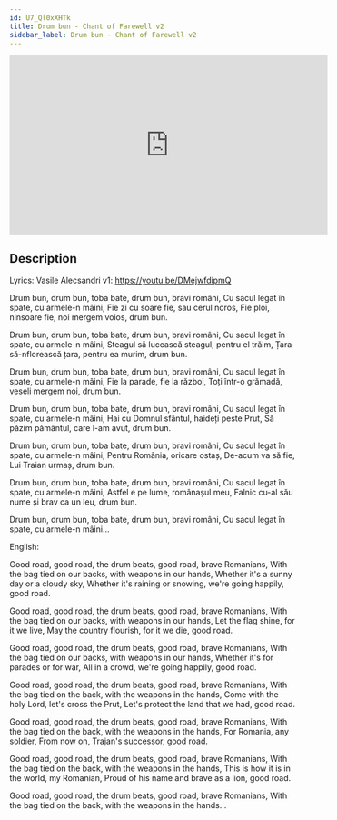 ```yaml
---
id: U7_Ql0xXHTk
title: Drum bun - Chant of Farewell v2
sidebar_label: Drum bun - Chant of Farewell v2
---
```


<iframe
  width="560"
  height="315"
  src="https://www.youtube.com/embed/U7_Ql0xXHTk"
  title="YouTube video player"
  frameborder="0"
  allow="accelerometer; autoplay; clipboard-write; encrypted-media; gyroscope; picture-in-picture; web-share"
  referrerpolicy="strict-origin-when-cross-origin"
  allowfullscreen
></iframe>

## Description

Lyrics: Vasile Alecsandri
v1: https://youtu.be/DMejwfdipmQ

Drum bun, drum bun, toba bate, drum bun, bravi români, 
Cu sacul legat în spate, cu armele-n mâini,
Fie zi cu soare fie, sau cerul noros,
Fie ploi, ninsoare fie, noi mergem voios, drum bun.

Drum bun, drum bun, toba bate, drum bun, bravi români, 
Cu sacul legat în spate, cu armele-n mâini, 
Steagul să lucească steagul, pentru el trăim,
Țara să-nflorească țara, pentru ea murim, drum bun.

Drum bun, drum bun, toba bate, drum bun, bravi români,
Cu sacul legat în spate, cu armele-n mâini,
Fie la parade, fie la război,
Toți într-o grămadă, veseli mergem noi, drum bun.

Drum bun, drum bun, toba bate, drum bun, bravi români,
Cu sacul legat în spate, cu armele-n mâini, 
Hai cu Domnul sfântul, haideți peste Prut,
Să păzim pământul, care l-am avut, drum bun.

Drum bun, drum bun, toba bate, drum bun, bravi români, 
Cu sacul legat în spate, cu armele-n mâini, 
Pentru România, oricare ostaș,
De-acum va să fie, Lui Traian urmaș, drum bun.

Drum bun, drum bun, toba bate, drum bun, bravi români,
Cu sacul legat în spate, cu armele-n mâini, 
Astfel e pe lume, românașul meu,
Falnic cu-al său nume și brav ca un leu, drum bun.

Drum bun, drum bun, toba bate, drum bun, bravi români,
Cu sacul legat în spate, cu armele-n mâini...

English:

Good road, good road, the drum beats, good road, brave Romanians, 
With the bag tied on our backs, with weapons in our hands,
Whether it's a sunny day or a cloudy sky,
Whether it's raining or snowing, we're going happily, good road.

Good road, good road, the drum beats, good road, brave Romanians,
With the bag tied on our backs, with weapons in our hands,
Let the flag shine, for it we live,
May the country flourish, for it we die, good road.

Good road, good road, the drum beats, good road, brave Romanians, 
With the bag tied on our backs, with weapons in our hands, 
Whether it's for parades or for war,
All in a crowd, we're going happily, good road.

Good road, good road, the drum beats, good road, brave Romanians, 
With the bag tied on the back, with the weapons in the hands, 
Come with the holy Lord, let's cross the Prut,
Let's protect the land that we had, good road.

Good road, good road, the drum beats, good road, brave Romanians,
With the bag tied on the back, with the weapons in the hands,
For Romania, any soldier,
From now on, Trajan's successor, good road.

Good road, good road, the drum beats, good road, brave Romanians,
With the bag tied on the back, with the weapons in the hands,
This is how it is in the world, my Romanian,
Proud of his name and brave as a lion, good road.

Good road, good road, the drum beats, good road, brave Romanians,
With the bag tied on the back, with the weapons in the hands...

